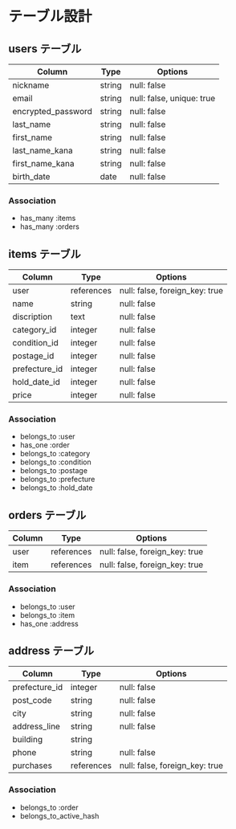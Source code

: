 # テーブル設計

## users テーブル

| Column             | Type   | Options                   |
| ------------------ | ------ | ------------------------- |
| nickname           | string | null: false               |
| email              | string | null: false, unique: true |
| encrypted_password | string | null: false               |
| last_name          | string | null: false               |
| first_name         | string | null: false               |
| last_name_kana     | string | null: false               |
| first_name_kana    | string | null: false               |
| birth_date         | date   | null: false               |

### Association

- has_many :items
- has_many :orders

## items テーブル

| Column        | Type       | Options                        |
| ------------- | ---------- | ------------------------------ |
| user          | references | null: false, foreign_key: true |
| name          | string     | null: false                    |
| discription   | text       | null: false                    |
| category_id   | integer    | null: false                    |
| condition_id  | integer    | null: false                    |
| postage_id    | integer    | null: false                    |
| prefecture_id | integer    | null: false                    |
| hold_date_id  | integer    | null: false                    |
| price         | integer    | null: false                    |

### Association

- belongs_to :user
- has_one :order
- belongs_to :category
- belongs_to :condition
- belongs_to :postage
- belongs_to :prefecture
- belongs_to :hold_date

## orders テーブル

| Column  | Type       | Options                        |
| ------- | ---------- | ------------------------------ |
| user    | references | null: false, foreign_key: true |
| item    | references | null: false, foreign_key: true |

### Association

- belongs_to :user
- belongs_to :item
- has_one :address

## address テーブル

| Column        | Type       | Options                        |
| ------------- | ---------- | ------------------------------ |
| prefecture_id | integer    | null: false                    |
| post_code     | string     | null: false                    |
| city          | string     | null: false                    |
| address_line  | string     | null: false                    |
| building      | string     |                                |
| phone         | string     | null: false                    |
| purchases     | references | null: false, foreign_key: true |

### Association

- belongs_to :order
- belongs_to_active_hash